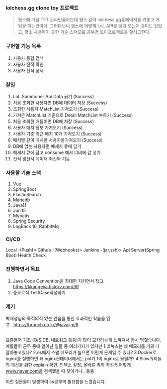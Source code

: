 ### lolchess.gg clone toy 프로젝트

> 평소에 가끔 TFT 온라인을하는데 평소 같이 lolchess.gg홈페이지를 켜놓고 게임을 하는편이다.
> 그러다보니 평소에 어떻게 LoL API를 땡겨 오는지 흥미도 있었고, 평소 사용하지 못한 기술 스택으로
> 공부겸 토이프로젝트를 할려고한다.



### 구현할 기능 목록
1. 사용자 통합 검색
2. 사용자 전적 확인
3. 사용자 전적 상세

### 할일
1. LoL Summoner Api Data 긁기 (Success)
2. 처음 조회한 사용자면 DB에 데이터 저장 (Success)
3. 조회한 사용자 MatchList 가져오기 (Success)
4. 가져온 MatchList 기준으로 Detail MatchList 부르기 (Success)
5. 처음 조회한 애들이면 DB에 저장 (Success)
6. 사용자 매치 정보 가져오기 (Success)
7. 사용자 기준 최근 매치 10개 가져오기 (Success)
8. 매치별 같이 매치한 사용자들가져오기 (Success)
9. DB에 없는 사용자면 메세지 큐에 담기 
10. 메세지 큐에 담고 consume 해서 디비에 값 넣기 
11. 전적 갱신시 데이터 최신화 기능


### 사용할 기술 스택
1. Vue
2. SpringBoot
3. ElasticSearch
4. Mariadb
5. Java11
6. Junit5
7. Mybatis
8. Spring Security
9. LogBack
10, RabbitMq

### CI/CD
Local -(Push)> Github -(Webhooks)> Jenkins -(jar,ssh)> Api Server(Spring Boot) Health Check

### 진행하면서 목표
1. Java Code Cenvention을 최대한 지키면서 참고 https://kkangeva.tistory.com/39
2. 중요로직 TestCase작성하기 

### 계기
박재성님의 목적의식 있는 연습을 통한 효과적인 학습을 읽고...https://brunch.co.kr/@javajigi/8 

## 
요즘들어 기초 (O/S,DB, 네트워크 등등)가 많이 모자라는게 느껴져서 잠시 멈췄습니다.  
예를들어 근무 중에 일어난 일들 중 여러가지가 있지만
1.리눅스는 왜 메모리를 거의 다 잡아놓고있나?
2.os에서 스왑 메모리가 높으면 어떤게 문제일 수 있나?
3.Docker로 nginx를 실행하면 왜 nginx컨테이너에서는 pid가 1이 nginx로 물릴까? 
4.Slow쿼리들의 개선을 위한 explain 확인, 인덱스 설정, 올바른 쿼리 작성
5.어떻게 www.naver.com을 검색했을 때 찾아가나..
등등

이런 질문들이 발생하여 cs공부의 필요함을 느꼈습니다.
